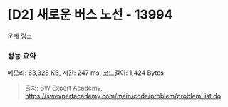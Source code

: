 # [D2] 새로운 버스 노선 - 13994 

[문제 링크](https://swexpertacademy.com/main/code/problem/problemDetail.do?contestProbId=AX875Xm6ABoDFAQe) 

### 성능 요약

메모리: 63,328 KB, 시간: 247 ms, 코드길이: 1,424 Bytes



> 출처: SW Expert Academy, https://swexpertacademy.com/main/code/problem/problemList.do